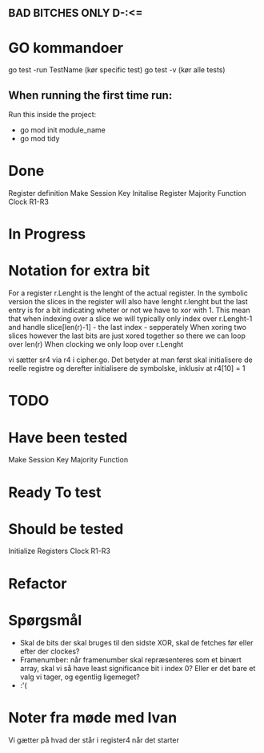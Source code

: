 ## BAD BITCHES ONLY D-:<= 

# GO kommandoer
go test -run TestName (kør specific test)
go test -v (kør alle tests)

## When running the first time run: 
Run this inside the project:
 * go mod init module_name
 * go mod tidy


# Done
Register definition
Make Session Key
Initalise Register
Majority Function
Clock R1-R3

# In Progress

# Notation for extra bit
For a register r.Lenght is the lenght of the actual register. 
In the symbolic version the slices in the register will also have lenght r.lenght but the last entry is for a bit indicating wheter or not we have to xor with 1.
This mean that when indexing over a slice we will typically only index over r.Lenght-1 and handle slice[len(r)-1] - the last index - sepperately
When xoring two slices however the last bits are just xored together so there we can loop over len(r)
When clocking we only loop over r.Lenght

vi sætter sr4 via r4 i cipher.go. Det betyder at man først skal initialisere de reelle registre og derefter initialisere de symbolske, inklusiv at r4[10] = 1 

# TODO 


# Have been tested
Make Session Key
Majority Function


# Ready To test


# Should be tested
Initialize Registers
Clock R1-R3


# Refactor


# Spørgsmål
- Skal de bits der skal bruges til den sidste XOR, skal de fetches før eller efter der clockes? 
- Framenumber: når framenumber skal repræsenteres som et binært array, skal vi så have least significance bit i index 0? Eller er det bare et valg vi tager, og egentlig ligemeget?
- :'( 



# Noter fra møde med Ivan 

Vi gætter på hvad der står i register4 når det starter